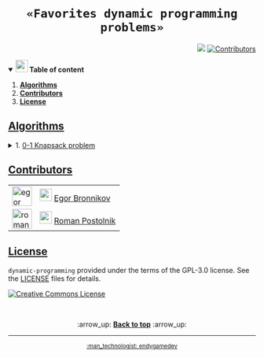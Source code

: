 <h1 align="center"><code>«Favorites dynamic programming problems»</code></h1>
<p align="right">
  <a href="https://github.com/endygamedev/dynamic-programming/actions/workflows/main.yml"><img src="https://github.com/endygamedev/dynamic-programming/actions/workflows/main.yml/badge.svg"></a>
  <a href="#contributors"><img alt="Contributors" src="https://img.shields.io/github/contributors/endygamedev/dynamic-programming?color=blue"></a>
</p>

<details open>
  <summary> <b> <img src="./assets/parrot.gif" alt="parrot" width="25"/> Table of content </b> </summary>
  <ol>
    <li><b><a href="#algorithms" id="table_algorithms">Algorithms</a></b></li>
    <li><b><a href="#contributors" id="table_contributors">Contributors</a></b></li>
    <li><b><a href="#license" id="table_license">License</a></b></li>
  </ol>
</details>

<a id="algorithms" href="#table_algorithms"><h2>Algorithms</h2></a>

<details>
  <summary> 1. <a href="./src/basic-implementation/knapsack.c">0-1 Knapsack problem</a> </summary>
      <h6>Short description</h6>
      <p>In the <b>0–1 Knapsack problem</b>, we are given a set of items, each with a weight and a value, and we need to determine the number of each item to include in a collection so that the total weight is less than or equal to a given limit and the total value is as large as possible.</p>
      <h6> View full on <a href="https://en.wikipedia.org/wiki/Knapsack_problem">Wiki</a> </h6>
</details>

<a id="contributors" href="#table_contributors"><h2>Contributors</h2></a>

<table>
  <tr>
    <td><img alt="egor bronnikov" src="https://avatars.githubusercontent.com/u/52889537?v=4" width="40"></td>
    <td><img src="./assets/parrot.gif" alt="parrot" width="25"/> <a href="https://github.com/endygamedev">Egor Bronnikov</a></td>
  </tr>
  <tr>
    <td><img alt="roman postolnik" src="https://avatars.githubusercontent.com/u/60935386?v=4" width="40"</td>
    <td><img src="./assets/parrot.gif" alt="parrot" width="25"/> <a href="https://github.com/arti-shok">Roman Postolnik</a></td>
  </tr>
</table>


<a id="license" href="#table_license"><h2>License</h2></a>

<code>dynamic-programming</code> provided under the terms of the GPL-3.0 license.
See the [LICENSE](./LICENSE) files for details.

<a rel="license" href="http://creativecommons.org/licenses/by-nc-sa/4.0/"><img alt="Creative Commons License" style="border-width:0" src="https://i.creativecommons.org/l/by-nc-sa/4.0/88x31.png" /></a>

<br>
<p align="center">
    :arrow_up: <a href="#"><b>Back to top</b></a> :arrow_up:
</p>

---

<p align="center">
  <sub><a href="https://endygamedev.github.io">:man_technologist: endygamedev</a></sub>
</p>
